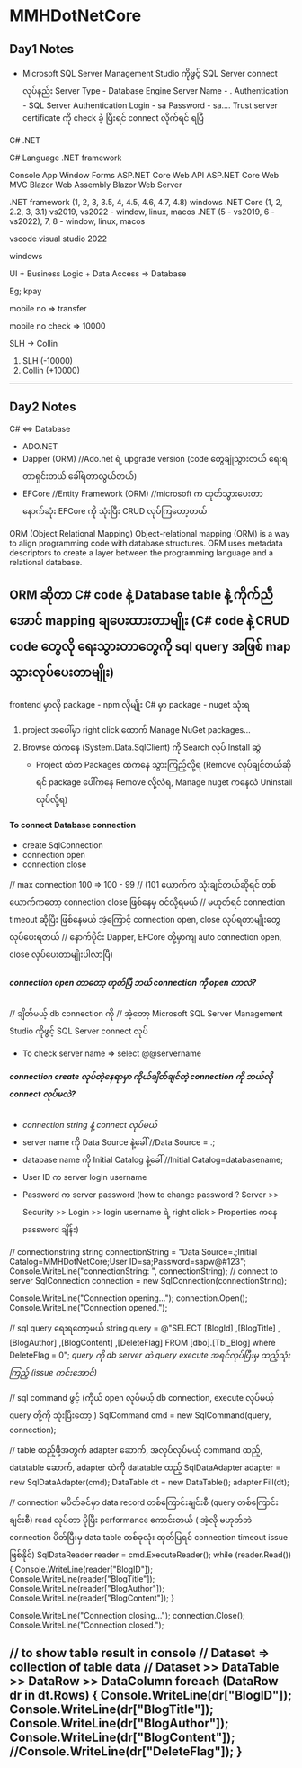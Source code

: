 ﻿# MMHDotNetCore

## Day1 Notes

- Microsoft SQL Server Management Studio ကိုဖွင့် SQL Server connect လုပ်နည်း 
Server Type - Database Engine
Server Name - .
Authentication - SQL Server Authentication
Login - sa
Password - sa....
Trust server certificate ကို check ခဲ့ 
ပြီးရင် connect လိုက်ရင် ရပြီ


C# .NET

C# Language 
.NET framework

Console App
Window Forms
ASP.NET Core Web API 
ASP.NET Core Web MVC
Blazor Web Assembly
Blazor Web Server

.NET framework (1, 2, 3, 3.5, 4, 4.5, 4.6, 4.7, 4.8) windows
.NET Core (1, 2, 2.2, 3, 3.1) vs2019, vs2022 - window, linux, macos
.NET (5 - vs2019, 6 - vs2022), 7, 8 - window, linux, macos

vscode
visual studio 2022

windows

UI + Business Logic + Data Access => Database

Eg; kpay

mobile no => transfer

mobile no check => 10000

SLH -> Collin

1. SLH (-10000)
2. Collin (+10000)
-------------------------------------------------------------------
## Day2 Notes

C# <=> Database

- ADO.NET
- Dapper (ORM) //Ado.net ရဲ့ upgrade version (code  တွေချုံသွားတယ် ရေးရတာရှင်းတယ် ခေါ်ရတာလွယ်တယ်)  
- EFCore //Entity Framework (ORM) //microsoft က ထုတ်သွားပေးတာ နောက်ဆုံး EFCore ကို သုံးပြီး CRUD လုပ်ကြတော့တယ်

ORM (Object Relational Mapping)
	Object-relational mapping (ORM) is a way to align programming code with database structures. ORM uses metadata descriptors to create a layer between the programming language and a relational database.

ORM ဆိုတာ C# code နဲ့ Database table နဲ့ ကိုက်ညီအောင် mapping ချပေးထားတာမျိုး
(C# code နဲ့ CRUD code တွေလို ရေးသွားတာတွေကို sql query အဖြစ် map သွားလုပ်ပေးတာမျိုး)
-----------------------------------------------
frontend မှာလို package - npm လိုမျိုး 
C# မှာ package - nuget သုံးရ 

1. project အပေါ်မှာ right click ထောက် Manage NuGet packages...
2. Browse ထဲကနေ (System.Data.SqlClient) ကို Search လုပ် Install ဆွဲ
	- Project ထဲက Packages ထဲကနေ သွားကြည့်လို့ရ 
	 (Remove လုပ်ချင်တယ်ဆိုရင် package ပေါ်ကနေ Remove လို့လဲရ, Manage nuget ကနေလဲ Uninstall လုပ်လို့ရ)

#### To connect Database connection
- create SqlConnection
- connection open
- connection close

// max connection 100 => 100 - 99
// (101 ယောက်က သုံးချင်တယ်ဆိုရင် တစ်ယောက်ကတော့ connection close ဖြစ်နေမှ ဝင်လို့ရမယ်
// မဟုတ်ရင် connection timeout ဆိုပြီး ဖြစ်နေမယ် အဲ့ကြောင့် connection open, close လုပ်ရတာမျိုးတွေ လုပ်ပေးရတယ်
// နောက်ပိုင်း Dapper, EFCore တို့မှာကျ auto connection open, close လုပ်ပေးတာမျိုးပါလာပြီ)


##### connection open တာတော့ ဟုတ်ပြီ ဘယ် connection ကို open တာလဲ?
// ချိတ်မယ့် db connection ကို 
// အဲ့တော့ Microsoft SQL Server Management Studio ကိုဖွင့် SQL Server connect လုပ် 


- To check server name => select @@servername


##### connection create လုပ်တဲ့နေရာမှာ ကိုယ်ချိတ်ချင်တဲ့ connection ကို ဘယ်လို connect လုပ်မလဲ?
- *connection string နဲ့ connect လုပ်မယ်*
- server name ကို Data Source နဲ့ခေါ် //Data Source = .;
- database name ကို Initial Catalog နဲ့ခေါ် //Initial Catalog=databasename;
- User ID က server login username
- Password က server password
(how to change password ? Server >> Security >> Login >> login username ရဲ့ right click > Properties ကနေ password ချိန်း)

// connectionstring
string connectionString = "Data Source=.;Initial Catalog=MMHDotNetCore;User ID=sa;Password=sapw@#123";
Console.WriteLine("connectionString: ", connectionString);
// connect to server
SqlConnection connection = new SqlConnection(connectionString);

Console.WriteLine("Connection opening...");
connection.Open();
Console.WriteLine("Connection opened.");

// sql query ရေးရတော့မယ် 
string query = @"SELECT [BlogId]
      ,[BlogTitle]
      ,[BlogAuthor]
      ,[BlogContent]
      ,[DeleteFlag]
  FROM [dbo].[Tbl_Blog] where DeleteFlag = 0";
  *query ကို db server ထဲ query execute အရင်လုပ်ပြီးမှ ထည့်သုံးကြည့် (issue ကင်းအောင်)*

// sql command ဖွင့် (ကိုယ် open လုပ်မယ့် db connection, execute လုပ်မယ့် query တို့ကို သုံးပြီးတော့ )
SqlCommand cmd = new SqlCommand(query, connection);

// table ထည့်ဖို့အတွက် adapter ‌ဆောက်, အလုပ်လုပ်မယ့် command ထည့်, datatable ဆောက်, adapter ထဲကို datatable ထည့်
SqlDataAdapter adapter = new SqlDataAdapter(cmd);
DataTable dt = new DataTable();
adapter.Fill(dt);

// connection မပိတ်ခင်မှာ data record တစ်ကြောင်းချင်းစီ (query တစ်ကြောင်းချင်းစီ) read လုပ်တာ ပိုပြီး performance ကောင်းတယ် ( အဲ့လို မဟုတ်ဘဲ connection ပိတ်ပြီးမှ data table တစ်ခုလုံး ထုတ်ပြရင် connection timeout issue ဖြစ်နိုင်) 
SqlDataReader reader = cmd.ExecuteReader();
while (reader.Read())
{
    Console.WriteLine(reader["BlogID"]);
    Console.WriteLine(reader["BlogTitle"]);
    Console.WriteLine(reader["BlogAuthor"]);
    Console.WriteLine(reader["BlogContent"]);
}


Console.WriteLine("Connection closing...");
connection.Close();
Console.WriteLine("Connection closed.");

// to show table result in console
// Dataset => collection of table data
// Dataset >> DataTable >> DataRow >> DataColumn
foreach (DataRow dr in dt.Rows)
{
    Console.WriteLine(dr["BlogID"]);
    Console.WriteLine(dr["BlogTitle"]);
    Console.WriteLine(dr["BlogAuthor"]);
    Console.WriteLine(dr["BlogContent"]);
    //Console.WriteLine(dr["DeleteFlag"]);
}
-----------------------------------------------------------------------
##